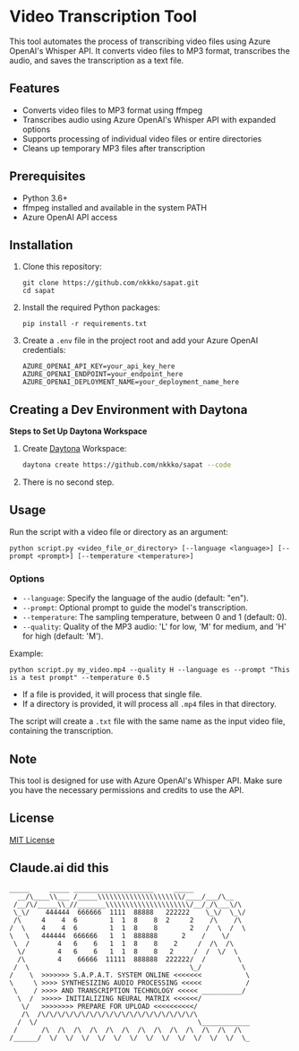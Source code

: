 # Video Transcription Tool

This tool automates the process of transcribing video files using Azure OpenAI's Whisper API. It converts video files to MP3 format, transcribes the audio, and saves the transcription as a text file.

## Features

- Converts video files to MP3 format using ffmpeg
- Transcribes audio using Azure OpenAI's Whisper API with expanded options
- Supports processing of individual video files or entire directories
- Cleans up temporary MP3 files after transcription

## Prerequisites

- Python 3.6+
- ffmpeg installed and available in the system PATH
- Azure OpenAI API access

## Installation

1. Clone this repository:
   ```
   git clone https://github.com/nkkko/sapat.git
   cd sapat
   ```

2. Install the required Python packages:
   ```
   pip install -r requirements.txt
   ```

3. Create a `.env` file in the project root and add your Azure OpenAI credentials:
   ```
   AZURE_OPENAI_API_KEY=your_api_key_here
   AZURE_OPENAI_ENDPOINT=your_endpoint_here
   AZURE_OPENAI_DEPLOYMENT_NAME=your_deployment_name_here
   ```

## Creating a Dev Environment with Daytona

**Steps to Set Up Daytona Workspace**

1. Create [Daytona](https://github.com/daytonaio/daytona) Workspace:

    ```bash
    daytona create https://github.com/nkkko/sapat --code
    ```

2. There is no second step.

## Usage

Run the script with a video file or directory as an argument:

```
python script.py <video_file_or_directory> [--language <language>] [--prompt <prompt>] [--temperature <temperature>]
```

### Options

- `--language`: Specify the language of the audio (default: "en").
- `--prompt`: Optional prompt to guide the model's transcription.
- `--temperature`: The sampling temperature, between 0 and 1 (default: 0).
- `--quality`: Quality of the MP3 audio: 'L' for low, 'M' for medium, and 'H' for high (default: 'M').

Example:

```
python script.py my_video.mp4 --quality H --language es --prompt "This is a test prompt" --temperature 0.5
```

- If a file is provided, it will process that single file.
- If a directory is provided, it will process all `.mp4` files in that directory.

The script will create a `.txt` file with the same name as the input video file, containing the transcription.

## Note

This tool is designed for use with Azure OpenAI's Whisper API. Make sure you have the necessary permissions and credits to use the API.

## License

[MIT License](LICENSE)

## Claude.ai did this

```
_____     _____ ____________________     _____
  __/\____\\___ /_____\\\\\\\\\\\\\\\\\\\\\/____/___/\__
 /__/\/_____\\_//_______\\\\\\\\\\\\\\\\\\\\\/__/_/\___\/\
 \_\/    444444  666666  1111  88888   222222    \_\/  \_\/
 /\     4    4  6        1  1  8    8  2     2    /\    /\
/  \    4    4  6        1  1  8    8        2   /  \  /  \
\   \   444444  666666   1  1  888888      2    /    \/
 \  /       4   6    6   1  1  8    8    2     /  /\  /\
  \/        4   6    6   1  1  8    8   2     /  /  \/  \
  /\        4    66666  11111  888888  222222/  /        \
 /  \                                        \_/          \
/    \  >>>>>>> S.A.P.A.T. SYSTEM ONLINE <<<<<<<           \
\     \ >>>> SYNTHESIZING AUDIO PROCESSING <<<<<           /
 \    / >>>> AND TRANSCRIPTION TECHNOLOGY <<<<< __________/
  \  /  >>>>> INITIALIZING NEURAL MATRIX <<<<<</
   \/   >>>>>>>> PREPARE FOR UPLOAD <<<<<<<<<</
   /\  /\/\/\/\/\/\/\/\/\/\/\/\/\/\/\/\/\/\/\/\
  /  \/                                        \____________
 /      /\  /\  /\  /\  /\  /\  /\  /\  /\  /\  /\  /\  /\
/______/  \/  \/  \/  \/  \/  \/  \/  \/  \/  \/  \/  \/  \_
```